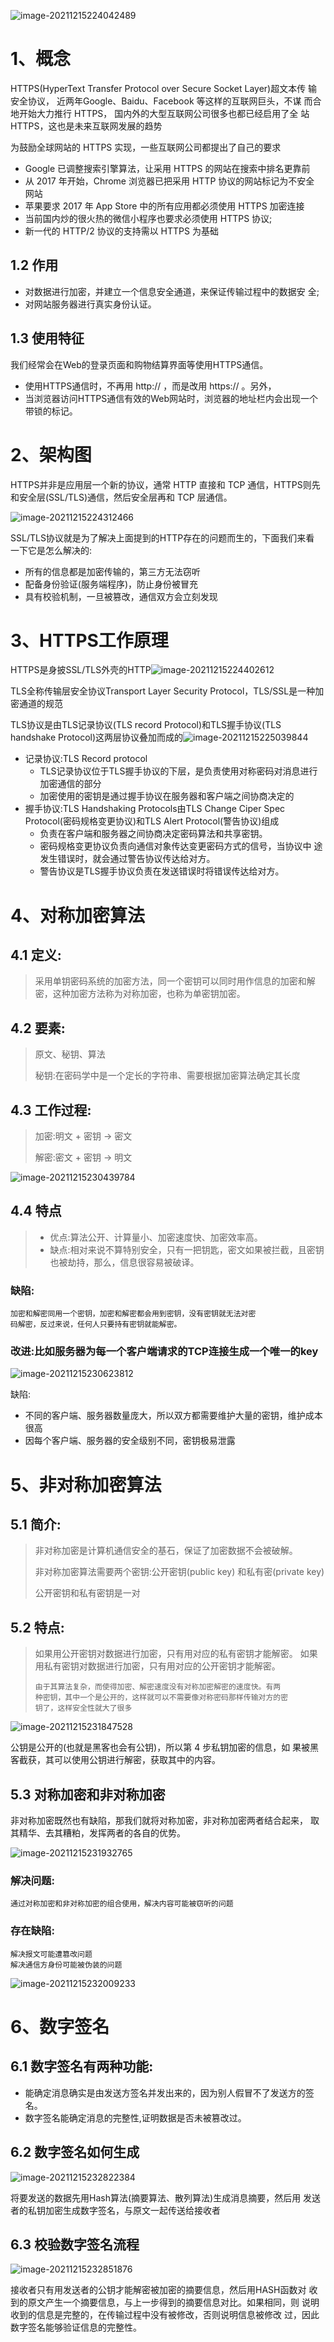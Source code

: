 ![image-20211215224042489](https://cdn.wuzx.cool/image-20211215224042489.png)

# 1、概念

HTTPS(HyperText Transfer Protocol over Secure Socket Layer)超文本传 输安全协议， 近两年Google、Baidu、Facebook 等这样的互联网巨头，不谋 而合地开始大力推行 HTTPS， 国内外的大型互联网公司很多也都已经启用了全 站 HTTPS，这也是未来互联网发展的趋势

为鼓励全球网站的 HTTPS 实现，一些互联网公司都提出了自己的要求

+ Google 已调整搜索引擎算法，让采用 HTTPS 的网站在搜索中排名更靠前
+ 从 2017 年开始，Chrome 浏览器已把采用 HTTP 协议的网站标记为不安全 网站
+ 苹果要求 2017 年 App Store 中的所有应用都必须使用 HTTPS 加密连接
+ 当前国内炒的很火热的微信小程序也要求必须使用 HTTPS 协议;
+ 新一代的 HTTP/2 协议的支持需以 HTTPS 为基础

## 1.2 作用

+ 对数据进行加密，并建立一个信息安全通道，来保证传输过程中的数据安 全;
+ 对网站服务器进行真实身份认证。

## 1.3 使用特征

我们经常会在Web的登录页面和购物结算界面等使用HTTPS通信。

+ 使用HTTPS通信时，不再用 http:// ，而是改用 https:// 。另外，
+ 当浏览器访问HTTPS通信有效的Web网站时，浏览器的地址栏内会出现一个 带锁的标记。

# 2、**架构图**

HTTPS并非是应用层一个新的协议，通常 HTTP 直接和 TCP 通信，HTTPS则先 和安全层(SSL/TLS)通信，然后安全层再和 TCP 层通信。

![image-20211215224312466](https://cdn.wuzx.cool/image-20211215224312466.png)

SSL/TLS协议就是为了解决上面提到的HTTP存在的问题而生的，下面我们来看 一下它是怎么解决的:

+ 所有的信息都是加密传输的，第三方无法窃听
+ 配备身份验证(服务端程序)，防止身份被冒充
+ 具有校验机制，一旦被篡改，通信双方会立刻发现

# 3、**HTTPS工作原理**

HTTPS是身披SSL/TLS外壳的HTTP![image-20211215224402612](https://cdn.wuzx.cool/image-20211215224402612.png)

TLS全称传输层安全协议Transport Layer Security Protocol，TLS/SSL是一种加 密通道的规范

TLS协议是由TLS记录协议(TLS record Protocol)和TLS握手协议(TLS handshake Protocol)这两层协议叠加而成的![image-20211215225039844](https://cdn.wuzx.cool/image-20211215225039844.png)

+ 记录协议:TLS Record protocol
  + TLS记录协议位于TLS握手协议的下层，是负责使用对称密码对消息进行 加密通信的部分
  + 加密使用的密钥是通过握手协议在服务器和客户端之间协商决定的
+ 握手协议:TLS Handshaking Protocols由TLS Change Ciper Spec Protocol(密码规格变更协议)和TLS Alert Protocol(警告协议)组成
  + 负责在客户端和服务器之间协商决定密码算法和共享密钥。
  + 密码规格变更协议负责向通信对象传达变更密码方式的信号，当协议中 途发生错误时，就会通过警告协议传达给对方。
  + 警告协议是TLS握手协议负责在发送错误时将错误传达给对方。

# 4、**对称加密算法**

## 4.1 定义:

> 采用单钥密码系统的加密方法，同一个密钥可以同时用作信息的加密和解
> 密，这种加密方法称为对称加密，也称为单密钥加密。

## 4.2 要素:

> 原文、秘钥、算法 
>
> 秘钥:在密码学中是一个定长的字符串、需要根据加密算法确定其长度

## 4.3 工作过程:

> 加密:明文 + 密钥 -> 密文 
>
> 解密:密文 + 密钥 -> 明文

![image-20211215230439784](https://cdn.wuzx.cool/image-20211215230439784.png)

## 4.4 特点

> + 优点:算法公开、计算量小、加密速度快、加密效率高。
> + 缺点:相对来说不算特别安全，只有一把钥匙，密文如果被拦截，且密钥也被劫持，那么，信息很容易被破译。

### 缺陷:

```
加密和解密同用一个密钥，加密和解密都会用到密钥，没有密钥就无法对密
码解密，反过来说，任何人只要持有密钥就能解密。
```

### 改进:比如服务器为每一个客户端请求的TCP连接生成一个唯一的key

![image-20211215230623812](https://cdn.wuzx.cool/image-20211215230623812.png)

缺陷:

+ 不同的客户端、服务器数量庞大，所以双方都需要维护大量的密钥，维护成本很高
+  因每个客户端、服务器的安全级别不同，密钥极易泄露



# 5、非对称加密算法

## 5.1 简介:

> 非对称加密是计算机通信安全的基石，保证了加密数据不会被破解。
>
> 非对称加密算法需要两个密钥:公开密钥(public key) 和私有密(private key)
>
> 公开密钥和私有密钥是一对

## 5.2 特点:

> 如果用公开密钥对数据进行加密，只有用对应的私有密钥才能解密。
>  如果用私有密钥对数据进行加密，只有用对应的公开密钥才能解密。
>
> ```
> 由于其算法复杂，而使得加密、解密速度没有对称加密解密的速度快。有两
> 种密钥，其中一个是公开的，这样就可以不需要像对称密码那样传输对方的密
> 钥了，这样安全性就大了很多
> ```

![image-20211215231847528](https://cdn.wuzx.cool/image-20211215231847528.png)

公钥是公开的(也就是黑客也会有公钥)，所以第 4 步私钥加密的信息，如 果被黑客截获，其可以使用公钥进行解密，获取其中的内容。



## 5.3 对称加密和非对称加密

非对称加密既然也有缺陷，那我们就将对称加密，非对称加密两者结合起来，
取其精华、去其糟粕，发挥两者的各自的优势。

![image-20211215231932765](https://cdn.wuzx.cool/image-20211215231932765.png)

### 解决问题:

```
通过对称加密和非对称加密的组合使用，解决内容可能被窃听的问题
```

### 存在缺陷:

```
解决报文可能遭篡改问题
解决通信方身份可能被伪装的问题
```

![image-20211215232009233](https://cdn.wuzx.cool/image-20211215232009233.png)

# 6、**数字签名**

## 6.1 数字签名有两种功能:

+ 能确定消息确实是由发送方签名并发出来的，因为别人假冒不了发送方的签名。
+ 数字签名能确定消息的完整性,证明数据是否未被篡改过。

## 6.2 数字签名如何生成

![image-20211215232822384](https://cdn.wuzx.cool/image-20211215232822384.png)

将要发送的数据先用Hash算法(摘要算法、散列算法)生成消息摘要，然后用 发送者的私钥加密生成数字签名，与原文一起传送给接收者

## 6.3 校验数字签名流程

![image-20211215232851876](https://cdn.wuzx.cool/image-20211215232851876.png)

接收者只有用发送者的公钥才能解密被加密的摘要信息，然后用HASH函数对 收到的原文产生一个摘要信息，与上一步得到的摘要信息对比。如果相同，则 说明收到的信息是完整的，在传输过程中没有被修改，否则说明信息被修改 过，因此数字签名能够验证信息的完整性。

